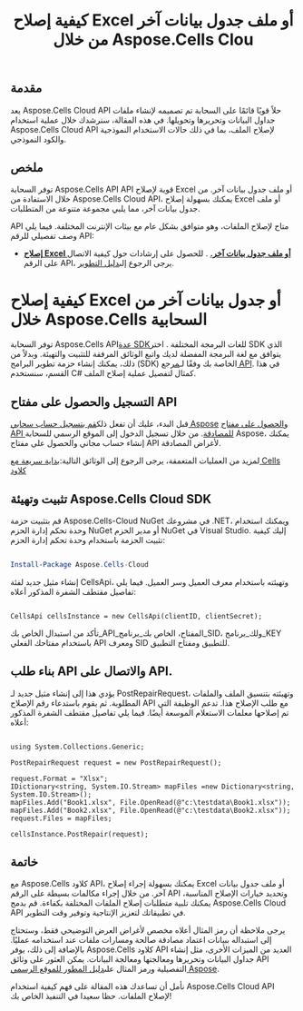 ﻿---
title: كيفية إصلاح Excel أو ملف جدول بيانات آخر من خلال Aspose.Cells Clou
type: docs
url: /ar/how-to-repair-excel-file
description: كيفية إصلاح Excel أو ملف جدول بيانات آخر من خلال Aspose.Cells Cloud
weight: 10
---
## مقدمة
يعد Aspose.Cells Cloud API حلاً قويًا قائمًا على السحابة تم تصميمه لإنشاء ملفات جداول البيانات وتحريرها وتحويلها. في هذه المقالة، سنرشدك خلال عملية استخدام Aspose.Cells Cloud API لإصلاح الملف، بما في ذلك حالات الاستخدام النموذجية والكود النموذجي.

## ملخص

توفر السحابة Aspose.Cells API API قوية لإصلاح Excel أو ملف جدول بيانات آخر. من خلال الاستفادة من Aspose.Cells Cloud API، يمكنك بسهولة إصلاح Excel أو ملف جدول بيانات آخر، مما يلبي مجموعة متنوعة من المتطلبات.

API متاح لإصلاح الملفات، وهو متوافق بشكل عام مع بيئات الإنترنت المختلفة. فيما يلي وصف تفصيلي للرقم API:

- **[إصلاح Excel أو ملف جدول بيانات آخر.](https://reference.aspose.cloud/cells/#/LightCells/PostRepair)** . للحصول على إرشادات حول كيفية الاتصال على الرقم API، يرجى الرجوع إلى[دليل التطوير](https://docs.aspose.cloud/cells/repair/).


# كيفية إصلاح Excel أو جدول بيانات آخر من خلال Aspose.Cells السحابية

 توفر السحابة Aspose.Cells API[عدة SDK](https://github.com/aspose-cells-cloud)للغات البرمجة المختلفة . اختر SDK الذي يتوافق مع لغة البرمجة المفضلة لديك واتبع الوثائق المرفقة للتثبيت والتهيئة. وبدلاً من ذلك، يمكنك إنشاء حزمة تطوير البرامج (SDK) الخاصة بك وفقًا لـ[مرجع API](https://reference.aspose.cloud/cells/). في هذا القسم، سنستخدم C# كمثال لتفصيل عملية إصلاح الملف.


## التسجيل والحصول على مفتاح API

 قبل البدء، عليك أن تفعل ذلك[قم بتسجيل حساب سحابي Aspose](https://id.containerize.com/signup) و[الحصول على مفتاح API للمصادقة](https://dashboard.aspose.cloud/applications). من خلال تسجيل الدخول إلى الموقع الرسمي للسحابة Aspose، يمكنك إنشاء حساب مجاني والحصول على مفتاح API لأغراض المصادقة.

 لمزيد من العمليات المتعمقة، يرجى الرجوع إلى الوثائق التالية:[بداية سريعة مع Cells كلاود](https://docs.aspose.cloud/cells/quickstart/)


## تثبيت وتهيئة Aspose.Cells Cloud SDK

قم بتثبيت حزمة Aspose.Cells-Cloud NuGet في مشروعك .NET، ويمكنك استخدام وحدة تحكم إدارة الحزم NuGet أو مدير الحزم NuGet في Visual Studio.
إليك كيفية تثبيت الحزمة باستخدام وحدة تحكم إدارة الحزم:

```Powershell

Install-Package Aspose.Cells-Cloud

```
إنشاء مثيل جديد لفئة CellsApi، وتهيئته باستخدام معرف العميل وسر العميل. فيما يلي تفاصيل مقتطف الشفرة المذكور أعلاه:

```CSharp

CellsApi cellsInstance = new CellsApi(clientID, clientSecret);

```

تأكد من استبدال الخاص بك_API_المفتاح، الخاص بك_برنامج_SID، ولك_برنامج_KEY باستخدام مفتاحك الفعلي API ومعرف SID للتطبيق ومفتاح التطبيق.

## بناء طلب API والاتصال على API.

يؤدي هذا إلى إنشاء مثيل جديد لـ PostRepairRequest، وتهيئته بتنسيق الملف والملفات المطلوبة. ثم يقوم باستدعاء رقم الإصلاح API مع طلب الإصلاح هذا. تدعم الوظيفة التي تم إصلاحها معلمات الاستعلام الموسعة أيضًا. فيما يلي تفاصيل مقتطف الشفرة المذكور أعلاه:


```CSharp

using System.Collections.Generic;

PostRepairRequest request = new PostRepairRequest();

request.Format = "Xlsx";
IDictionary<string, System.IO.Stream> mapFiles =new Dictionary<string, System.IO.Stream>(); 
mapFiles.Add("Book1.xlsx", File.OpenRead(@"c:\testdata\Book1.xlsx"));
mapFiles.Add("Book2.xlsx", File.OpenRead(@"c:\testdata\Book2.xlsx"));
request.Files = mapFiles;

cellsInstance.PostRepair(request);

```



## خاتمة

مع Aspose.Cells كلاود API، يمكنك بسهولة إجراء إصلاح Excel أو ملف جدول بيانات آخر. من خلال إجراء مكالمات بسيطة على الرقم API وتحديد خيارات الإصلاح المناسبة، يمكنك تلبية متطلبات إصلاح الملفات المختلفة بكفاءة. قم بدمج Aspose.Cells Cloud API في تطبيقاتك لتعزيز الإنتاجية وتوفير وقت التطوير.

 يرجى ملاحظة أن رمز المثال أعلاه مخصص لأغراض العرض التوضيحي فقط، وستحتاج إلى استبداله ببيانات اعتماد مصادقة صالحة ومسارات ملفات عند استخدامه عمليًا. بالإضافة إلى ذلك، يوفر Aspose.Cells كلاود API العديد من الميزات الأخرى، مثل إنشاء جداول البيانات وتحريرها ومعالجتها ومعالجة البيانات. يمكن العثور على وثائق API التفصيلية ورمز المثال على[دليل المطور للموقع الرسمي Aspose](/developer-guide/).

نأمل أن تساعدك هذه المقالة على فهم كيفية استخدام Aspose.Cells Cloud API لإصلاح الملفات. حظا سعيدا في التنفيذ الخاص بك!

